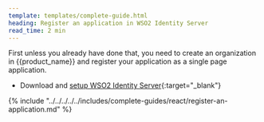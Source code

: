 ```yaml
---
template: templates/complete-guide.html
heading: Register an application in WSO2 Identity Server
read_time: 2 min
---
```


First unless you already have done that, you need to create an organization in {{product_name}} and register your application as a single page application.

* Download and [setup WSO2 Identity Server](https://is.docs.wso2.com/en/latest/get-started/quick-set-up/){:target="_blank"} 

{% include "../../../../../includes/complete-guides/react/register-an-application.md" %}
